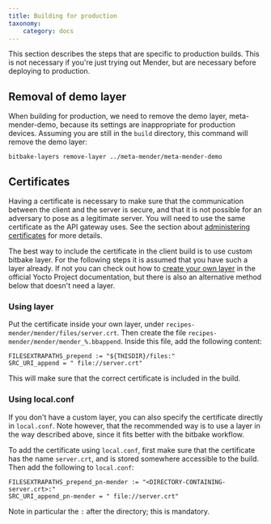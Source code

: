 ```yaml
---
title: Building for production
taxonomy:
    category: docs
---
```


This section describes the steps that are specific to production builds. This is not necessary if you're just trying out Mender, but are necessary before deploying to production.


## Removal of demo layer

When building for production, we need to remove the demo layer, meta-mender-demo, because its settings are inappropriate for production devices. Assuming you are still in the `build` directory, this command will remove the demo layer:

```
bitbake-layers remove-layer ../meta-mender/meta-mender-demo
```


## Certificates

Having a certificate is necessary to make sure that the communication between the client and the server is secure, and that it is not possible for an adversary to pose as a legitimate server. You will need to use the same certificate as the API gateway uses. See the section about [administering certificates](../../Administration/Certificates-and-keys) for more details.

The best way to include the certificate in the client build is to use custom bitbake layer. For the following steps it is assumed that you have such a layer already. If not you can check out how to [create your own layer](http://www.yoctoproject.org/docs/latest/mega-manual/mega-manual.html#creating-your-own-layer) in the official Yocto Project documentation, but there is also an alternative method below that doesn't need a layer.

### Using layer

Put the certificate inside your own layer, under `recipes-mender/mender/files/server.crt`. Then create the file `recipes-mender/mender/mender_%.bbappend`. Inside this file, add the following content:

```
FILESEXTRAPATHS_prepend := "${THISDIR}/files:"
SRC_URI_append = " file://server.crt"
```

This will make sure that the correct certificate is included in the build.

### Using local.conf

If you don't have a custom layer, you can also specify the certificate directly in `local.conf`. Note however, that the recommended way is to use a layer in the way described above, since it fits better with the bitbake workflow.

To add the certificate using `local.conf`, first make sure that the certificate has the name `server.crt`, and is stored somewhere accessible to the build. Then add the following to `local.conf`:

```
FILESEXTRAPATHS_prepend_pn-mender := "<DIRECTORY-CONTAINING-server.crt>:"
SRC_URI_append_pn-mender = " file://server.crt"
```

Note in particular the `:` after the directory; this is mandatory.
